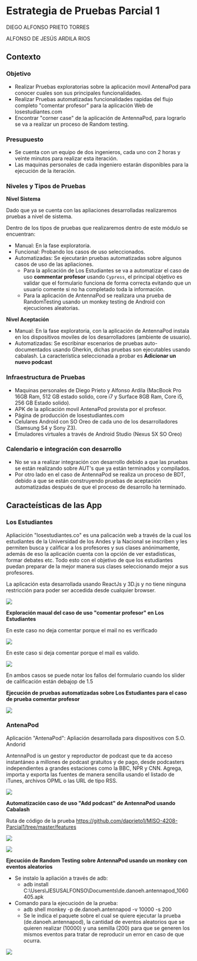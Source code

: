 # Estrategia de Pruebas Parcial 1

DIEGO ALFONSO PRIETO TORRES

ALFONSO DE JESÚS ARDILA RIOS

## Contexto

### Objetivo

* Realizar Pruebas exploratorias sobre la aplicación movil AntenaPod para conocer cuales son sus principales funcionalidades.
* Realizar Pruebas automatizadas funcionalidades rapidas del flujo completo "comentar profesor" para la aplicación Web de losestudiantes.com 
* Encontrar "corner case" de la aplicación de AntennaPod, para lograrlo se va a realizar un proceso de Random testing.

### Presupuesto

* Se cuenta con un equipo de dos ingenieros, cada uno con 2 horas y veinte minutos para realizar esta iteración.
* Las maquinas personales de cada ingeniero estarán disponibles para la ejecución de la iteración.

### Niveles y Tipos de Pruebas

**Nivel Sistema**

Dado que ya se cuenta con las apliaciones desarrolladas realizaremos pruebas a nivel de sistema.

Dentro de los tipos de pruebas que realizaremos dentro de este módulo se encuentran:

* Manual: En la fase exploratoria.
* Funcional: Probando los casos de uso seleccionados.
* Automatizadas: Se ejecutarán pruebas automatizadas sobre algunos casos de uso de las apliaciones.
    * Para la aplicación de Los Estudiantes se va a automatizar el caso de uso **commentar profesor** usando `Cypress`, el principal objetivo es validar que el formulario funciona de forma correcta evitando que un usuario comente si no ha completado toda la información.
    * Para la aplicación de AntennaPod se realizara una prueba de RandomTesting usando un monkey testing de Android con ejecuciones aleatorias.

**Nivel Aceptación**        

* Manual: En la fase exploratoria, con la aplicación de AntennaPod instala en los dispositivos moviles de los desarrolladores (ambiente de usuario).
* Automatizadas: Se escribinar escenarios de pruebas auto-documentados usando Gherkin, dichas pruebas son ejecutables usando cabalash. La característica seleccionada a probar es **Adicionar un nuevo podcast**

### Infraestructura de Pruebas

* Maquinas personales de Diego Prieto y Alfonso Ardila (MacBook Pro 16GB Ram, 512 GB estado solido, core i7 y Surface 8GB Ram, Core i5, 256 GB Estado solido).
* APK de la aplicación movil AntenaPod provista por el profesor.
* Página de producción de losestudiantes.com
* Celulares Android con SO Oreo de cada uno de los desarrolladores (Samsung S4 y Sony Z3).
* Emuladores virtuales a través de Android Studio (Nexus 5X SO Oreo)

### Calendario e integración con desarrollo

* No se va a realizar integración con desarrollo debido a que las pruebas se están realizando sobre AUT's que ya están terminados y compilados.
* Por otro lado en el caso de AntennaPod se realiza un proceso de BDT, debido a que se están construyendo pruebas de aceptación automatizadas después de que el proceso de desarrollo ha terminado.

## Caracteísticas de las App

### Los Estudiantes

Apliacición "losestudiantes.co" es una palicación web a través de la cual los estudiantes de la Universidad de los Andes y la Nacional se inscriben y les permiten busca y calificar a los profesores y sus clases anónimamente, además de eso la aplicación cuenta con la opción de ver estadisticas, formar debates etc. Todo esto con el objetivo de que los estudiantes puedan preparar de la mejor manera sus clases seleccionando mejor a sus profesores.

La aplicación esta desarrollada usando ReactJs y 3D.js y no tiene ninguna restricción para poder ser accedida desde cualquier browser.

![](assets/le1.png)

**Exploración maual del caso de uso "comentar profesor" en Los Estudiantes**

En este caso no deja comentar porque el mail no es verificado

![](assets/le-manual.gif)

En este caso si deja comentar porque el mail es valido.

![](assets/le-manual2.gif)

En ambos casos se puede notar los fallos del formulario cuando los slider de calificación están debajop de 1.5

**Ejecución de pruebas automatizadas sobre Los Estudiantes para el caso de prueba comentar profesor**

![](assets/le1.gif)

### AntenaPod

Aplicación "AntenaPod": Apliación desarrollada para dispositivos con S.O. Andorid

AntennaPod is un gestor y reproductor de podcast que te da acceso instantáneo a millones de podcast gratuitos y de pago, desde podcasters independientes a grandes estaciones como la BBC, NPR y CNN. Agrega, importa y exporta las fuentes de manera sencilla usando el listado de iTunes, archivos OPML o las URL de tipo RSS.

![](assets/ap1.png)

**Automatización caso de uso "Add podcast" de AntennaPod usando Cabalash**

 Ruta de código de la prueba https://github.com/daprieto1/MISO-4208-Parcial1/tree/master/features

![](assets/antennapod1.gif)

![](assets/ap2.png)

**Ejecución de Random Testing sobre AntennaPod usando un monkey con eventos aleatorios**
* Se instalo la apliación a través de adb:
   * adb install C:\Users\JESUSALFONSO\Documents\de.danoeh.antennapod_1060405.apk
* Comando para la ejecucioón de la prueba:
   * adb shell monkey -p de.danoeh.antennapod -v 10000 -s 200
   * Se le indica el paquete sobre el cual se quiere ejecutar la prueba (de.danoeh.antennapod), la cantidad de eventos aleatorios que se quieren realizar (10000) y una semilla (200) para que se generen los mismos eventos para tratar de reproducir un error en caso de que ocurra.

![](assets/monkeytesting-AntenaPod.gif)



